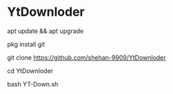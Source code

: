 # YtDownloder
apt update &amp;&amp; apt upgrade

pkg install git 

git clone https://github.com/shehan-9909/YtDownloder

cd YtDownloder

bash YT-Down.sh


